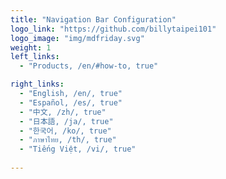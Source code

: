 ```yaml
---
title: "Navigation Bar Configuration"
logo_link: "https://github.com/billytaipei101"
logo_image: "img/mdfriday.svg"
weight: 1
left_links:
  - "Products, /en/#how-to, true"

right_links:
  - "English, /en/, true"
  - "Español, /es/, true"
  - "中文, /zh/, true"
  - "日本語, /ja/, true"
  - "한국어, /ko/, true"
  - "ภาษาไทย, /th/, true"
  - "Tiếng Việt, /vi/, true"
  
---
```



